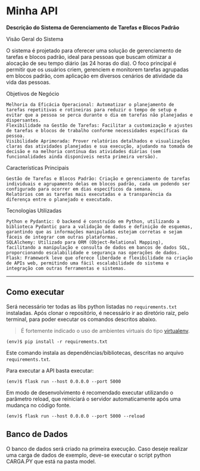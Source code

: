 # Minha API

**Descrição do Sistema de Gerenciamento de Tarefas e Blocos Padrão**

Visão Geral do Sistema

O sistema é projetado para oferecer uma solução de gerenciamento de tarefas e blocos padrão, ideal para pessoas que buscam otimizar a alocação de seu tempo diário (as 24 horas do dia). O foco principal é permitir que os usuários criem, gerenciem e monitorem tarefas agrupadas em blocos padrão, com aplicação em diversos cenários de atividade da vida das pessoas.

Objetivos de Negócio

    Melhoria da Eficácia Operacional: Automatizar o planejamento de tarefas repetitivas e rotineiras para reduzir o tempo de setup e evitar que a pessoa se perca durante o dia em tarefas não planejadas e dispersantes.
    Flexibilidade na Gestão de Tarefas: Facilitar a customização e ajustes de tarefas e blocos de trabalho conforme necessidades específicas da pessoa.
    Visibilidade Aprimorada: Prover relatórios detalhados e visualizações claras das atividades planejadas e sua execução, ajudando na tomada de decisão e na melhoria contínua das atividades diárias (sem funcionalidades ainda disponíveis nesta primeira versão).

Características Principais

    Gestão de Tarefas e Blocos Padrão: Criação e gerenciamento de tarefas individuais e agrupamento delas em blocos padrão, cada um podendo ser configurado para ocorrer em dias específicos da semana.
	Relatórios com as tarefas mais executadas e a transparência da diferença entre o planejado e executado.

Tecnologias Utilizadas

    Python e Pydantic: O backend é construído em Python, utilizando a biblioteca Pydantic para a validação de dados e definição de esquemas, garantindo que as informações manipuladas estejam corretas e sejam fáceis de integrar com outras plataformas.
    SQLAlchemy: Utilizado para ORM (Object-Relational Mapping), facilitando a manipulação e consulta de dados em bancos de dados SQL, proporcionando escalabilidade e segurança nas operações de dados.
    Flask: Framework leve que oferece liberdade e flexibilidade na criação de APIs web, permitindo uma fácil escalabilidade do sistema e integração com outras ferramentas e sistemas.

---
## Como executar 


Será necessário ter todas as libs python listadas no `requirements.txt` instaladas.
Após clonar o repositório, é necessário ir ao diretório raiz, pelo terminal, para poder executar os comandos descritos abaixo.

> É fortemente indicado o uso de ambientes virtuais do tipo [virtualenv](https://virtualenv.pypa.io/en/latest/installation.html).

```
(env)$ pip install -r requirements.txt
```

Este comando instala as dependências/bibliotecas, descritas no arquivo `requirements.txt`.

Para executar a API  basta executar:

```
(env)$ flask run --host 0.0.0.0 --port 5000
```

Em modo de desenvolvimento é recomendado executar utilizando o parâmetro reload, que reiniciará o servidor
automaticamente após uma mudança no código fonte. 

```
(env)$ flask run --host 0.0.0.0 --port 5000 --reload
```

## Banco de Dados

O banco de dados será criado na primeira execução.
Caso deseje realizar uma carga de dados de exemplo, deve-se executar o script python CARGA.PY que está na pasta model.